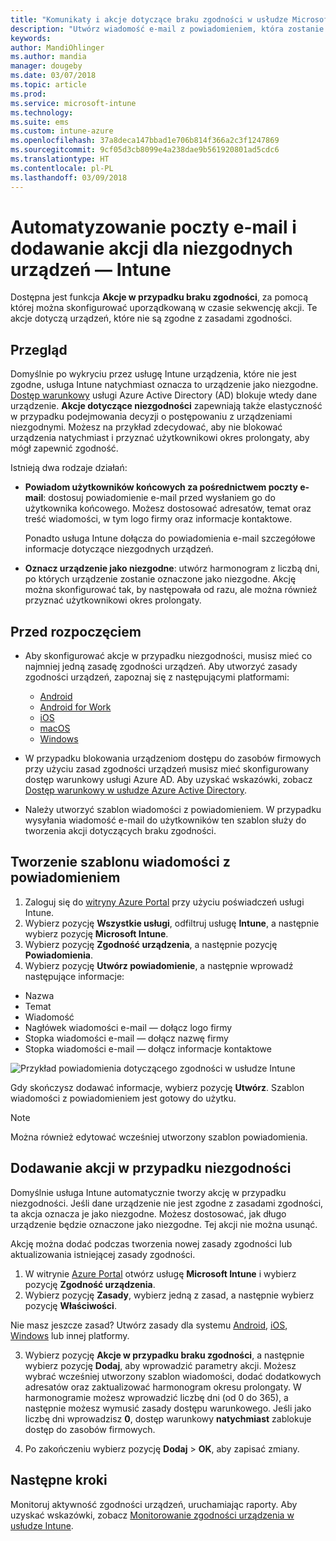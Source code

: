 ```yaml
---
title: "Komunikaty i akcje dotyczące braku zgodności w usłudze Microsoft Intune — Azure | Microsoft Docs"
description: "Utwórz wiadomość e-mail z powiadomieniem, która zostanie wysłana do niezgodnych urządzeń. Dodaj akcje do wykonania po oznaczeniu urządzenia jako niezgodne, takie jak dodanie okresu prolongaty na zapewnienie zgodności lub utworzenie harmonogram w celu zablokowania dostępu, dopóki urządzenie nie będzie zgodne. Zrób to za pomocą usługi Microsoft Intune na platformie Azure."
keywords: 
author: MandiOhlinger
ms.author: mandia
manager: dougeby
ms.date: 03/07/2018
ms.topic: article
ms.prod: 
ms.service: microsoft-intune
ms.technology: 
ms.suite: ems
ms.custom: intune-azure
ms.openlocfilehash: 37a8deca147bbad1e706b814f366a2c3f1247869
ms.sourcegitcommit: 9cf05d3cb8099e4a238dae9b561920801ad5cdc6
ms.translationtype: HT
ms.contentlocale: pl-PL
ms.lasthandoff: 03/09/2018
---
```

# <a name="automate-email-and-add-actions-for-noncompliant-devices---intune"></a>Automatyzowanie poczty e-mail i dodawanie akcji dla niezgodnych urządzeń — Intune

Dostępna jest funkcja **Akcje w przypadku braku zgodności**, za pomocą której można skonfigurować uporządkowaną w czasie sekwencję akcji. Te akcje dotyczą urządzeń, które nie są zgodne z zasadami zgodności. 

## <a name="overview"></a>Przegląd
Domyślnie po wykryciu przez usługę Intune urządzenia, które nie jest zgodne, usługa Intune natychmiast oznacza to urządzenie jako niezgodne. [Dostęp warunkowy](https://docs.microsoft.com/azure/active-directory/active-directory-conditional-access-azure-portal) usługi Azure Active Directory (AD) blokuje wtedy dane urządzenie. **Akcje dotyczące niezgodności** zapewniają także elastyczność w przypadku podejmowania decyzji o postępowaniu z urządzeniami niezgodnymi. Możesz na przykład zdecydować, aby nie blokować urządzenia natychmiast i przyznać użytkownikowi okres prolongaty, aby mógł zapewnić zgodność.

Istnieją dwa rodzaje działań:

- **Powiadom użytkowników końcowych za pośrednictwem poczty e-mail**: dostosuj powiadomienie e-mail przed wysłaniem go do użytkownika końcowego. Możesz dostosować adresatów, temat oraz treść wiadomości, w tym logo firmy oraz informacje kontaktowe.

    Ponadto usługa Intune dołącza do powiadomienia e-mail szczegółowe informacje dotyczące niezgodnych urządzeń.

- **Oznacz urządzenie jako niezgodne**: utwórz harmonogram z liczbą dni, po których urządzenie zostanie oznaczone jako niezgodne. Akcję można skonfigurować tak, by następowała od razu, ale można również przyznać użytkownikowi okres prolongaty.

## <a name="before-you-begin"></a>Przed rozpoczęciem

- Aby skonfigurować akcje w przypadku niezgodności, musisz mieć co najmniej jedną zasadę zgodności urządzeń. Aby utworzyć zasady zgodności urządzeń, zapoznaj się z następującymi platformami:

  - [Android](compliance-policy-create-android.md)
  - [Android for Work](compliance-policy-create-android-for-work.md)
  - [iOS](compliance-policy-create-ios.md)
  - [macOS](compliance-policy-create-mac-os.md)
  - [Windows](compliance-policy-create-windows.md)

- W przypadku blokowania urządzeniom dostępu do zasobów firmowych przy użyciu zasad zgodności urządzeń musisz mieć skonfigurowany dostęp warunkowy usługi Azure AD. Aby uzyskać wskazówki, zobacz [Dostęp warunkowy w usłudze Azure Active Directory](https://docs.microsoft.com/azure/active-directory/active-directory-conditional-access-azure-portal).

- Należy utworzyć szablon wiadomości z powiadomieniem. W przypadku wysyłania wiadomość e-mail do użytkowników ten szablon służy do tworzenia akcji dotyczących braku zgodności.

## <a name="create-a-notification-message-template"></a>Tworzenie szablonu wiadomości z powiadomieniem

1. Zaloguj się do [witryny Azure Portal](https://portal.azure.com) przy użyciu poświadczeń usługi Intune. 
2. Wybierz pozycję **Wszystkie usługi**, odfiltruj usługę **Intune**, a następnie wybierz pozycję **Microsoft Intune**.
3. Wybierz pozycję **Zgodność urządzenia**, a następnie pozycję **Powiadomienia**. 
4. Wybierz pozycję **Utwórz powiadomienie**, a następnie wprowadź następujące informacje:

  - Nazwa
  - Temat
  - Wiadomość
  - Nagłówek wiadomości e-mail — dołącz logo firmy
  - Stopka wiadomości e-mail — dołącz nazwę firmy
  - Stopka wiadomości e-mail — dołącz informacje kontaktowe

  ![Przykład powiadomienia dotyczącego zgodności w usłudze Intune](./media/actionsfornoncompliance-1.PNG)

Gdy skończysz dodawać informacje, wybierz pozycję **Utwórz**. Szablon wiadomości z powiadomieniem jest gotowy do użytku.

> [!NOTE]
> Można również edytować wcześniej utworzony szablon powiadomienia.

## <a name="add-actions-for-noncompliance"></a>Dodawanie akcji w przypadku niezgodności

Domyślnie usługa Intune automatycznie tworzy akcję w przypadku niezgodności. Jeśli dane urządzenie nie jest zgodne z zasadami zgodności, ta akcja oznacza je jako niezgodne. Możesz dostosować, jak długo urządzenie będzie oznaczone jako niezgodne. Tej akcji nie można usunąć.

Akcję można dodać podczas tworzenia nowej zasady zgodności lub aktualizowania istniejącej zasady zgodności. 

1. W witrynie [Azure Portal](https://portal.azure.com) otwórz usługę **Microsoft Intune** i wybierz pozycję **Zgodność urządzenia**.
2. Wybierz pozycję **Zasady**, wybierz jedną z zasad, a następnie wybierz pozycję **Właściwości**. 

  Nie masz jeszcze zasad? Utwórz zasady dla systemu [Android](compliance-policy-create-android.md), [iOS](compliance-policy-create-ios.md), [Windows](compliance-policy-create-windows.md) lub innej platformy.

3. Wybierz pozycję **Akcje w przypadku braku zgodności**, a następnie wybierz pozycję **Dodaj**, aby wprowadzić parametry akcji. Możesz wybrać wcześniej utworzony szablon wiadomości, dodać dodatkowych adresatów oraz zaktualizować harmonogram okresu prolongaty. W harmonogramie możesz wprowadzić liczbę dni (od 0 do 365), a następnie możesz wymusić zasady dostępu warunkowego. Jeśli jako liczbę dni wprowadzisz **0**, dostęp warunkowy **natychmiast** zablokuje dostęp do zasobów firmowych.

4. Po zakończeniu wybierz pozycję **Dodaj** > **OK**, aby zapisać zmiany.

## <a name="next-steps"></a>Następne kroki
Monitoruj aktywność zgodności urządzeń, uruchamiając raporty. Aby uzyskać wskazówki, zobacz [Monitorowanie zgodności urządzenia w usłudze Intune](device-compliance-monitor.md).
